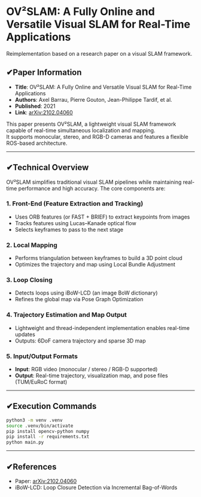 # OV²SLAM: A Fully Online and Versatile Visual SLAM for Real-Time Applications
Reimplementation based on a research paper on a visual SLAM framework.

## ✔︎Paper Information

- **Title**: OV²SLAM: A Fully Online and Versatile Visual SLAM for Real-Time Applications  
- **Authors**: Axel Barrau, Pierre Gouton, Jean-Philippe Tardif, et al.  
- **Published**: 2021  
- **Link**: [arXiv:2102.04060](https://arxiv.org/abs/2102.04060)  

This paper presents OV²SLAM, a lightweight visual SLAM framework capable of real-time simultaneous localization and mapping.  
It supports monocular, stereo, and RGB-D cameras and features a flexible ROS-based architecture.

---

## ✔︎Technical Overview

OV²SLAM simplifies traditional visual SLAM pipelines while maintaining real-time performance and high accuracy. The core components are:

### 1. Front-End (Feature Extraction and Tracking)
- Uses ORB features (or FAST + BRIEF) to extract keypoints from images  
- Tracks features using Lucas–Kanade optical flow  
- Selects keyframes to pass to the next stage  

### 2. Local Mapping
- Performs triangulation between keyframes to build a 3D point cloud  
- Optimizes the trajectory and map using Local Bundle Adjustment  

### 3. Loop Closing
- Detects loops using iBoW-LCD (an image BoW dictionary)  
- Refines the global map via Pose Graph Optimization  

### 4. Trajectory Estimation and Map Output
- Lightweight and thread-independent implementation enables real-time updates  
- Outputs: 6DoF camera trajectory and sparse 3D map  

### 5. Input/Output Formats
- **Input**: RGB video (monocular / stereo / RGB-D supported)  
- **Output**: Real-time trajectory, visualization map, and pose files (TUM/EuRoC format)

---

## ✔︎Execution Commands
```bash
python3 -m venv .venv
source .venv/bin/activate
pip install opencv-python numpy
pip install -r requirements.txt   
python main.py
```

---
## ✔︎References
- Paper: [arXiv:2102.04060](https://arxiv.org/abs/2102.04060)  
- iBoW-LCD: Loop Closure Detection via Incremental Bag-of-Words